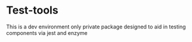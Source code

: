 # Test-tools

This is a dev environment only private package designed to aid in testing components via jest and enzyme
